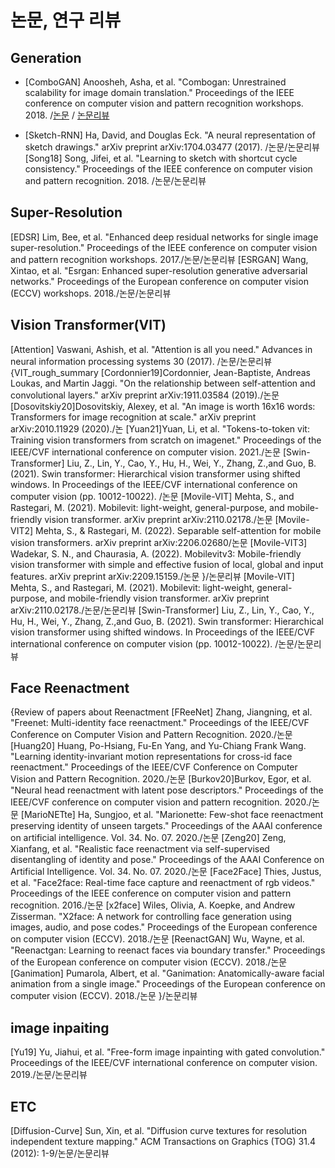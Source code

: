 # 논문, 연구 리뷰
## Generation
 - [ComboGAN] Anoosheh, Asha, et al. "Combogan: Unrestrained scalability for image domain translation." Proceedings of the IEEE conference on computer vision and pattern recognition workshops. 2018. /[논문](https://arxiv.org/abs/1712.06909) / [논문리뷰](https://github.com/fud200/Paper-review/blob/main/ComboGAN.pdf)

 - [Sketch-RNN] Ha, David, and Douglas Eck. "A neural representation of sketch drawings." arXiv preprint arXiv:1704.03477 (2017). /논문/논문리뷰
[Song18] Song, Jifei, et al. "Learning to sketch with shortcut cycle consistency." Proceedings of the IEEE conference on computer vision and pattern recognition. 2018. /논문/논문리뷰
## Super-Resolution
[EDSR] Lim, Bee, et al. "Enhanced deep residual networks for single image super-resolution." Proceedings of the IEEE conference on computer vision and pattern recognition workshops. 2017./논문/논문리뷰
[ESRGAN] Wang, Xintao, et al. "Esrgan: Enhanced super-resolution generative adversarial networks." Proceedings of the European conference on computer vision (ECCV) 
workshops. 2018./논문/논문리뷰
## Vision Transformer(VIT)
[Attention] Vaswani, Ashish, et al. "Attention is all you need." Advances in neural information processing systems 30 (2017). /논문/논문리뷰
{VIT_rough_summary
[Cordonnier19]Cordonnier, Jean-Baptiste, Andreas Loukas, and Martin Jaggi. "On the relationship between self-attention and convolutional layers." arXiv preprint arXiv:1911.03584 (2019)./논문
[Dosovitskiy20]Dosovitskiy, Alexey, et al. "An image is worth 16x16 words: Transformers for image recognition at scale." arXiv preprint arXiv:2010.11929 (2020)./논
[Yuan21]Yuan, Li, et al. "Tokens-to-token vit: Training vision transformers from scratch on imagenet." Proceedings of the IEEE/CVF international conference on computer vision. 2021./논문
[Swin-Transformer] Liu, Z., Lin, Y., Cao, Y., Hu, H., Wei, Y., Zhang, Z.,and Guo, B. (2021). Swin transformer: Hierarchical vision transformer using shifted windows. In Proceedings of the IEEE/CVF international conference on computer vision (pp. 10012-10022). /논문
[Movile-VIT] Mehta, S., and Rastegari, M. (2021). Mobilevit: light-weight, general-purpose, and mobile-friendly vision transformer. arXiv preprint arXiv:2110.02178./논문
[Movile-VIT2] Mehta, S., & Rastegari, M. (2022). Separable self-attention for mobile vision transformers. arXiv preprint arXiv:2206.02680/논문
[Movile-VIT3] Wadekar, S. N., and Chaurasia, A. (2022). Mobilevitv3: Mobile-friendly vision transformer with simple and effective fusion of local, global and input features. arXiv preprint arXiv:2209.15159./논문
}/논문리뷰
[Movile-VIT] Mehta, S., and Rastegari, M. (2021). Mobilevit: light-weight, general-purpose, and mobile-friendly vision transformer. arXiv preprint arXiv:2110.02178./논문/논문리뷰
[Swin-Transformer] Liu, Z., Lin, Y., Cao, Y., Hu, H., Wei, Y., Zhang, Z.,and Guo, B. (2021). Swin transformer: Hierarchical vision transformer using shifted windows. In Proceedings of the IEEE/CVF international conference on computer vision (pp. 10012-10022). /논문/논문리뷰

## Face Reenactment
{Review of papers about Reenactment
[FReeNet] Zhang, Jiangning, et al. "Freenet: Multi-identity face reenactment." Proceedings of the IEEE/CVF Conference on Computer Vision and Pattern Recognition. 2020./논문
[Huang20] Huang, Po-Hsiang, Fu-En Yang, and Yu-Chiang Frank Wang. "Learning identity-invariant motion representations for cross-id face reenactment." Proceedings of the IEEE/CVF Conference on Computer Vision and Pattern Recognition. 2020./논문
[Burkov20]Burkov, Egor, et al. "Neural head reenactment with latent pose descriptors." Proceedings of the IEEE/CVF conference on computer vision and pattern recognition. 2020./논문
[MarioNETte] Ha, Sungjoo, et al. "Marionette: Few-shot face reenactment preserving identity of unseen targets." Proceedings of the AAAI conference on artificial intelligence. Vol. 34. No. 07. 2020./논문
[Zeng20] Zeng, Xianfang, et al. "Realistic face reenactment via self-supervised disentangling of identity and pose." Proceedings of the AAAI Conference on Artificial Intelligence. Vol. 34. No. 07. 2020./논문
[Face2Face] Thies, Justus, et al. "Face2face: Real-time face capture and reenactment of rgb videos." Proceedings of the IEEE conference on computer vision and pattern recognition. 2016./논문
[x2face] Wiles, Olivia, A. Koepke, and Andrew Zisserman. "X2face: A network for controlling face generation using images, audio, and pose codes." Proceedings of the European conference on computer vision (ECCV). 2018./논문
[ReenactGAN] Wu, Wayne, et al. "Reenactgan: Learning to reenact faces via boundary transfer." Proceedings of the European conference on computer vision (ECCV). 2018./논문
[Ganimation] Pumarola, Albert, et al. "Ganimation: Anatomically-aware facial animation from a single image." Proceedings of the European conference on computer vision (ECCV). 2018./논문
}/논문리뷰

## image inpaiting
[Yu19] Yu, Jiahui, et al. "Free-form image inpainting with gated convolution." Proceedings of the IEEE/CVF international conference on computer vision. 2019./논문/논문리뷰

## ETC
[Diffusion-Curve] Sun, Xin, et al. "Diffusion curve textures for resolution independent texture mapping." ACM Transactions on Graphics (TOG) 31.4 (2012): 
1-9/논문/논문리뷰
